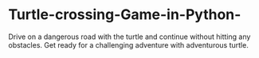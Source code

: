 # Turtle-crossing-Game-in-Python-
Drive on a dangerous road with the turtle and continue without hitting any obstacles. Get ready for a challenging adventure with adventurous turtle.
